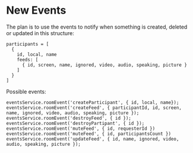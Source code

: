 # New Events

The plan is to use the events to notify when something is created, deleted or
updated in this structure:

```
participants = [
  {
    id, local, name
    feeds: [
      { id, screen, name, ignored, video, audio, speaking, picture }
    ]
  }
]
```

Possible events:

```
eventsService.roomEvent('createParticipant', { id, local, name});
eventsService.roomEvent('createFeed', { participantId, id, screen, name, ignored, video, audio, speaking, picture });
eventsService.roomEvent('destroyFeed', { id });
eventsService.roomEvent('destroyPartipant', { id });
eventsService.roomEvent('muteFeed', { id, requesterId })
eventsService.roomEvent('muteFeed', { id, participantsCount })
eventsService.roomEvent('updateFeed', { id, name, ignored, video, audio, speaking, picture });
```
